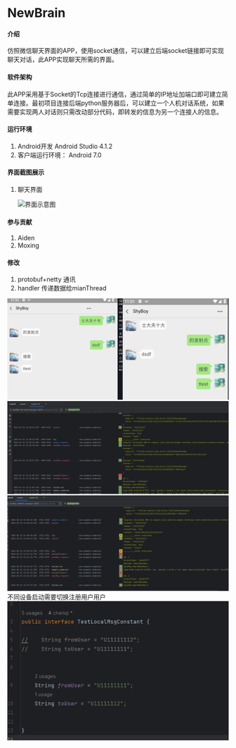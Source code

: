 # NewBrain

#### 介绍
仿照微信聊天界面的APP，使用socket通信，可以建立后端socket链接即可实现聊天对话，此APP实现聊天所需的界面。

#### 软件架构
此APP采用基于Socket的Tcp连接进行通信，通过简单的IP地址加端口即可建立简单连接。最初项目连接后端python服务器后，可以建立一个人机对话系统，如果需要实现两人对话则只需改动部分代码，即转发的信息为另一个连接人的信息。


#### 运行环境

1. Android开发
Android Studio 4.1.2
2. 客户端运行环境：
Android 7.0

#### 界面截图展示

1. 聊天界面

    ![界面示意图](https://images.gitee.com/uploads/images/2022/0314/101421_fb2fee07_4947469.png "屏幕截图.png")

#### 参与贡献

1.  Aiden
2.  Moxing


#### 修改
1. protobuf+netty 通讯
2. handler 传递数据给mianThread

![输入图片说明](img/chat_20240115115146.png)
![输入图片说明](img/df_20240115115334.png)
![输入图片说明](img/tt_20240115115251.png)
不同设备启动需要切换注册用户用户
![输入图片说明](img/tt_20240115115356.png)
